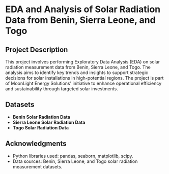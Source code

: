 # EDA and Analysis of Solar Radiation Data from Benin, Sierra Leone, and Togo

## Project Description

This project involves performing Exploratory Data Analysis (EDA) on solar radiation measurement data from Benin, Sierra Leone, and Togo. The analysis aims to identify key trends and insights to support strategic decisions for solar installations in high-potential regions. The project is part of MoonLight Energy Solutions' initiative to enhance operational efficiency and sustainability through targeted solar investments.

## Datasets

- **Benin Solar Radiation Data**
- **Sierra Leone Solar Radiation Data**
- **Togo Solar Radiation Data**

## Acknowledgments

- Python libraries used: pandas, seaborn, matplotlib, scipy.
- Data sources: Benin, Sierra Leone, and Togo solar radiation measurement datasets.
